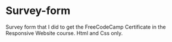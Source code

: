 # Survey-form
Survey form that I did to get the FreeCodeCamp Certificate in the Responsive Website course. Html and Css only.
